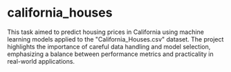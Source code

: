 # california_houses
This task aimed to predict housing prices in California using machine learning models applied to the "California_Houses.csv" dataset. The project highlights the importance of careful data handling and model selection, emphasizing a balance between performance metrics and practicality in real-world applications.

